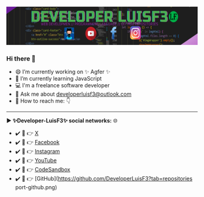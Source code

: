 ![MyProfile](./public/port-github.png "DeveloperLuisF3")

### Hi there 👋

- 😄 I’m currently working on ✨ Agfer ✨
- 📗  I’m currently learning JavaScript
- 💻 I'm a freelance software developer
- 💬 Ask me about developerluisf3@outlook.com
- 💚 How to reach me: 👇

--- 

**► ✨Developer-LuisF3✨ social networks:** 🌐

- ✔️ 👀 👉 [X](https://twitter.com/DeveloperLuisF3 "X") 
- ✔️ 👀 👉 [Facebook](https://www.facebook.com/Developer-LuisF3-231261368847638 "Facebook")
- ✔️ 👀 👉 [Instagram](https://www.instagram.com/developer_luisf3/?hl=es "Instagram")
- ✔️ 👀 👉 [YouTube](https://www.youtube.com/channel/UCUe93GaLtWWz_c2vbhlFP9A "YouTube")
- ✔️ 👀 👉 [CodeSandbox](https://codesandbox.io/u/DeveloperLuisF3 "CodeSandbox")
- ✔️ 👀 👉 [GitHub](https://github.com/DeveloperLuisF3?tab=repositories port-github.png)
